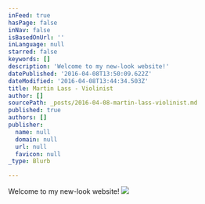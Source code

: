 ```yaml
---
inFeed: true
hasPage: false
inNav: false
isBasedOnUrl: ''
inLanguage: null
starred: false
keywords: []
description: 'Welcome to my new-look website!'
datePublished: '2016-04-08T13:50:09.622Z'
dateModified: '2016-04-08T13:44:34.503Z'
title: Martin Lass - Violinist
author: []
sourcePath: _posts/2016-04-08-martin-lass-violinist.md
published: true
authors: []
publisher:
  name: null
  domain: null
  url: null
  favicon: null
_type: Blurb

---
```

Welcome to my new-look website!
![](https://the-grid-user-content.s3-us-west-2.amazonaws.com/43d98f78-2ded-4c3f-a8e3-22941b1ace35.jpg)